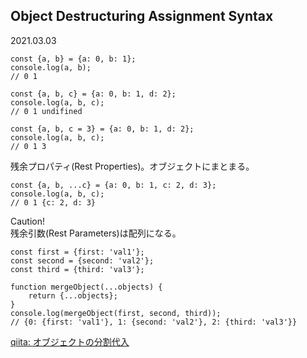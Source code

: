 ## Object Destructuring Assignment Syntax
2021.03.03
```
const {a, b} = {a: 0, b: 1};
console.log(a, b);
// 0 1
```
```
const {a, b, c} = {a: 0, b: 1, d: 2};
console.log(a, b, c);
// 0 1 undifined
```
```
const {a, b, c = 3} = {a: 0, b: 1, d: 2};
console.log(a, b, c);
// 0 1 3
```
残余プロパティ(Rest Properties)。オブジェクトにまとまる。
```
const {a, b, ...c} = {a: 0, b: 1, c: 2, d: 3};
console.log(a, b, c);
// 0 1 {c: 2, d: 3}
```
Caution!<br>
残余引数(Rest Parameters)は配列になる。
```
const first = {first: 'val1'};
const second = {second: 'val2'};
const third = {third: 'val3'};

function mergeObject(...objects) {
    return {...objects};
}
console.log(mergeObject(first, second, third));
// {0: {first: 'val1'}, 1: {second: 'val2'}, 2: {third: 'val3'}}
```
[qiita: オブジェクトの分割代入](https://qiita.com/FumioNonaka/items/58358a29850afd7a0f37#%E5%88%86%E5%89%B2%E4%BB%A3%E5%85%A5%E3%82%92%E4%BD%BF%E3%81%86)